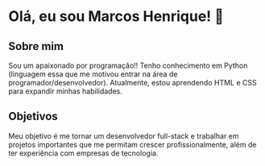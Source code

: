# Olá, eu sou Marcos Henrique! 👋

## Sobre mim
Sou um apaixonado por programação!!
Tenho conhecimento em Python (linguagem essa que me motivou entrar na área de programador/desenvolvedor). Atualmente, estou aprendendo HTML e CSS para expandir minhas habilidades.

## Objetivos
Meu objetivo é me tornar um desenvolvedor full-stack e trabalhar em projetos importantes que me permitam crescer profissionalmente, além de ter experiência com empresas de tecnologia.
